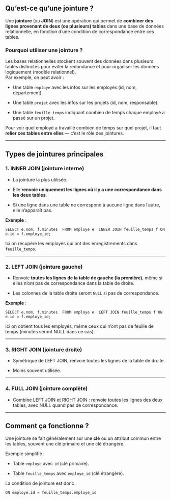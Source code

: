 ## Qu’est-ce qu’une jointure ?

Une **jointure** (ou **JOIN**) est une opération qui permet de **combiner des lignes provenant de deux (ou plusieurs) tables** dans une base de données relationnelle, en fonction d’une condition de correspondance entre ces tables.

### Pourquoi utiliser une jointure ?

Les bases relationnelles stockent souvent des données dans plusieurs tables distinctes pour éviter la redondance et pour organiser les données logiquement (modèle relationnel).  
Par exemple, on peut avoir :

- Une table `employe` avec les infos sur les employés (id, nom, département).
    
- Une table `projet` avec les infos sur les projets (id, nom, responsable).
    
- Une table `feuille_temps` indiquant combien de temps chaque employé a passé sur un projet.
    

Pour voir quel employé a travaillé combien de temps sur quel projet, il faut **relier ces tables entre elles** — c’est le rôle des jointures.

---

## Types de jointures principales

### 1. INNER JOIN (jointure interne)

- La jointure la plus utilisée.
    
- Elle **renvoie uniquement les lignes où il y a une correspondance dans les deux tables**.
    
- Si une ligne dans une table ne correspond à aucune ligne dans l’autre, elle n’apparaît pas.
    

**Exemple** :



`SELECT e.nom, f.minutes 
FROM employe e 
INNER JOIN feuille_temps f ON e.id = f.employe_id;`

Ici on récupère les employés qui ont des enregistrements dans `feuille_temps`.

---

### 2. LEFT JOIN (jointure gauche)

- Renvoie **toutes les lignes de la table de gauche (la première)**, même si elles n’ont pas de correspondance dans la table de droite.
    
- Les colonnes de la table droite seront `NULL` si pas de correspondance.
    

**Exemple** :

`SELECT e.nom, f.minutes 
FROM employe e 
LEFT JOIN feuille_temps f ON e.id = f.employe_id;`

Ici on obtient tous les employés, même ceux qui n’ont pas de feuille de temps (minutes seront NULL dans ce cas).

---

### 3. RIGHT JOIN (jointure droite)

- Symétrique de LEFT JOIN, renvoie toutes les lignes de la table de droite.
    
- Moins souvent utilisée.
    

---

### 4. FULL JOIN (jointure complète)

- Combine LEFT JOIN et RIGHT JOIN : renvoie toutes les lignes des deux tables, avec NULL quand pas de correspondance.
    

---

## Comment ça fonctionne ?

Une jointure se fait généralement sur une **clé** ou un attribut commun entre les tables, souvent une clé primaire et une clé étrangère.

Exemple simplifié :

- Table `employe` avec `id` (clé primaire).
    
- Table `feuille_temps` avec `employe_id` (clé étrangère).
    

La condition de jointure est donc :

`ON employe.id = feuille_temps.employe_id`